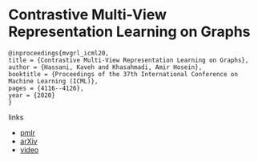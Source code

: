 # Contrastive Multi-View Representation Learning on Graphs

```
@inproceedings{mvgrl_icml20,
title = {Contrastive Multi-View Representation Learning on Graphs},
author = {Hassani, Kaveh and Khasahmadi, Amir Hosein},
booktitle = {Proceedings of the 37th International Conference on Machine Learning (ICML)},
pages = {4116--4126},
year = {2020}
}
```

links
- [pmlr](http://proceedings.mlr.press/v119/hassani20a.html)
- [arXiv](https://arxiv.org/abs/2006.05582)
- [video](https://slideslive.com/38927815)
